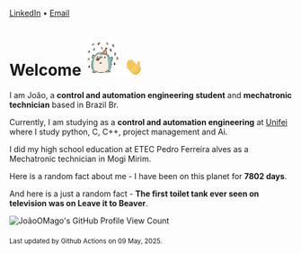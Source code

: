 [LinkedIn](https://www.linkedin.com/in/joão-pedro-gozzoli-b95641301/) &bull;
[Email](joaopedrogozzoli@gmail.com)

# Welcome <img src="happy.gif" height="64px" /> <img src="wave.gif" height="32px" />

I am João, a  **control and automation engineering student** and **mechatronic technician** based in Brazil Br.

Currently, I am studying as a **control and automation engineering** at [Unifei](https://unifei.edu.br) where I study python, C, C++, project management and Ai.

I did my high school education at ETEC Pedro Ferreira alves as a Mechatronic technician in Mogi Mirim.

Here is a random fact about me - I have been on this planet for **7802 days**.

And here is a just a random fact -  **The first toilet tank ever seen on television was on Leave it to Beaver**.

![JoãoOMago's GitHub Profile View Count](https://komarev.com/ghpvc/?username=JoaoOMago)

<sub>Last updated by Github Actions on 09 May, 2025.</sub>
